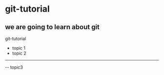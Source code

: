 # git-tutorial
## we are going to learn about git 
git-tutorial
- topic 1 
- topic 2
- ------------
-- topic3 
